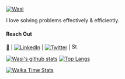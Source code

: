 [![Wasi](https://wasi0013.files.wordpress.com/2018/11/my_website_logo_half_circle_green-e1546027650125.png?w=143)](#)

I love solving problems effectively & efficiently.

#### Reach Out


[:bearded_person:](https://wasi0013.com/contact) | [![LinkedIn](https://linkedin.com/favicon.ico)](https://linkedin.com/in/wasi0013) | [![Twitter](https://twitter.com/favicon.ico)](https://twitter.com/wasi0013) | [<img src="https://stackoverflow.com/favicon.ico" width="16" height="16" alt="Stack Overflow">](https://stackoverflow.com/cv/wasi0013)

[![Wasi's github stats](https://github-readme-stats.vercel.app/api?username=wasi0013&theme=gotham&show_icons=true&include_all_commits=true&count_private=true&hide=issues)](#)
[![Top Langs](https://github-readme-stats.vercel.app/api/top-langs/?username=wasi0013&layout=compact&theme=gotham)](#)

[![Walka Time Stats](https://github-readme-stats.vercel.app/api/wakatime?username=wasi0013&layout=compact&theme=gotham)](#)
